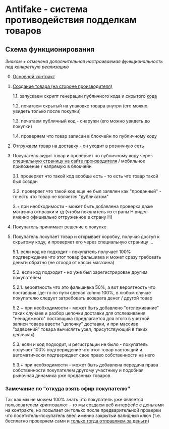 # Antifake - система противодействия подделкам товаров


## Схема функционирования

_Знаком + отмечена дополнительная настраиваемая функциональность под конкретную реализацию_


0. [Основной контракт](1.contracts/readme.md)

1. [Создание товара (на стороне производителя)](1.manufacturer/readme.md)
	
	1.1. запускаем скрипт генерации публичного кода и скрытого [кода](1.manufacturer/generator.js)
	
	1.2. печатаем скрытый на упаковке товара внутри (его можно увидеть только после покупки)
	
	1.3. печатаем публичный код - снаружи (его можно увидеть до покупки)
	
	1.4. проверяем что товар записан в блокчейн по публичному коду

2. Отгружаем товар на доставку - он уходит в розничную сеть

3. Покупатель видит товар и проверяет по публичному коду через [специальную страницу на сайте производителя](2.site/readme.md) / мобильное приложение / напрямую в блокчейн
	
	3.1. проверяет что такой код вообще есть - то есть что товар такой был создан
	
	3.2. проверяет что такой код еще не был заявлен как "проданный" - то есть что товар не является "дубликатом"
	
	3.+ при необходимости - может быть добавлена проверка даже магазина отправки и тд (чтобы покупатель из страны Н видел именно официально отгруженное в страну Н)

4. Покупатель принимает решение о покупке

5. Покупатель покупает товар и открывает коробку, получая доступ к скрытому коду, и проверяет его через специальную страницу ...
	
	5.1. если код не подходит - покупатель получает 100% подтверждение что этот товар фальшивка и может сразу требовать деньги обратно (не отходя от кассы магазина)
	
	5.2. если код подходит - но уже был зарегистрирован другим покупателем 
	
	5.2.1. вероятность что это фальшивка 50%, а вот вероятность что поставщик где-то по пути сделал копию 100%, в любом случае покупателю следует затребовать возврата денег / другой товар
		
	5.2.+ при необходимости - может быть добавлено "отслеживание" таких случаев и разбор цепочки доставки для отслеживания "ненадежного" поставщика (предлагается для этого 
	в учетной записи товара ввести "цепочку" доставки, и при массиве "задвоений" товара вычислять узел, присутствующий в таких цепочках)
	
	5.3. если и код подходит, и регистрации не было - покупатель получает 100% подтверждение что этот товар настоящий и автоматически подтверждает свое право собственности
	на него
	
	5.3.+ при необходимости - может быть добавлена передача права собственности покупателем другому участнику и подобная рыночная динамика уже проданных товаров
	
### Замечание по "откуда взять эфир покупателю"

Так как мы не можем 100% знать что покупатель уже является пользователем криптовалют - то мы создаем веб интерфейс с деньгами на контракте, но посылает он только
после предварительной проверки что посетитель-покупатель ввел именно закрытый валидный ключ (т.е. бесплатно проверяем сами и [только тогда отправляем за деньги](2.site/daemon.js))